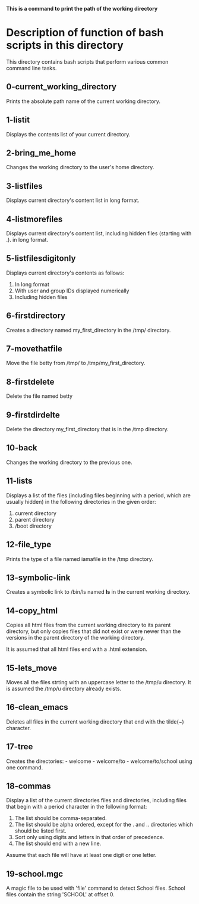 **This is a command to print the path of the working directory**

# Description of function of bash scripts in this directory

This directory contains bash scripts that perform various common
command line tasks. 

## 0-current_working_directory

Prints the absolute path name of the current working directory.

## 1-listit

Displays the contents list of your current directory.

## 2-bring_me_home

Changes the working directory to the user's home directory.

## 3-listfiles

Displays current directory's content list in long format.

## 4-listmorefiles

Displays current directory's content list, including hidden files (starting with .).
in long format.

## 5-listfilesdigitonly

Displays current directory's contents as follows:

1. In long format
2. With user and group IDs displayed numerically
3. Including hidden files

## 6-firstdirectory

Creates a directory named my_first_directory in the /tmp/ directory.

## 7-movethatfile

Move the file betty from /tmp/ to /tmp/my_first_directory.

## 8-firstdelete

Delete the file named betty

## 9-firstdirdelte

Delete the directory my_first_directory that is in the /tmp directory.

## 10-back

Changes the working directory to the previous one.

## 11-lists

Displays a list of the files (including files beginning with a period, which are
usually hidden) in the following directories in the given order:

1. current directory
2. parent directory
3. /boot directory

## 12-file_type

Prints the type of a file named iamafile in the /tmp directory.

## 13-symbolic-link

Creates a symbolic link to /bin/ls named __ls__ in the 
current working directory.

## 14-copy_html

Copies all html files from the current working directory to its
parent directory, but only copies files that did not exist or were newer
than the versions in the parent directory of the working directory.

It is assumed that all html files end with a .html extension.

## 15-lets_move

Moves all the files strting with an uppercase letter to the 
/tmp/u directory. It is assumed the /tmp/u directory already exists.

## 16-clean_emacs

Deletes all files in the current working directory that end with the 
tilde(~) character.

## 17-tree

Creates the directories:
	- welcome
	- welcome/to
	- welcome/to/school
using one command.

## 18-commas

Display a list of the current directories files and directories, including
files that begin with a period character in the following format:

1. The list should be comma-separated.
2. The list should be alpha ordered, except for the . and ..
directories which should be listed first.
3. Sort only using digits and letters in that order of precedence.
4. The list should end with a new line.

Assume that each file will have at least one digit or one letter.

## 19-school.mgc

A magic file to be used with 'file' command to detect School files.
School files contain the string 'SCHOOL' at offset 0.